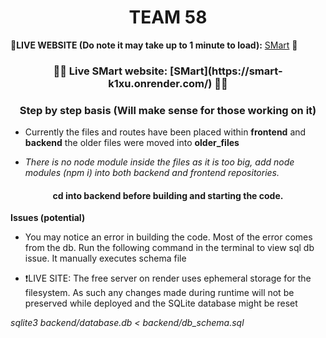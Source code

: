 <h1 align="center">TEAM 58</h1>

🛑**LIVE WEBSITE (Do note it may take up to 1 minute to load):** [SMart](https://smart-k1xu.onrender.com/) 🔴

<h3 align="center">🔴🚨 Live SMart website: [SMart](https://smart-k1xu.onrender.com/) 🚨🔴</h3>


<h3 align="center">Step by step basis (Will make sense for those working on it)</h3>

- Currently the files and routes have been placed within **frontend** and **backend** the older files were moved into **older_files**

- *There is no node module inside the files as it is too big, add node modules (npm i) into both backend and frontend repositories.*

<h4 align="center">cd into backend before building and starting the code. </h4>


**Issues (potential)**
- You may notice an error in building the code. Most of the error comes from the db. Run the following command in the terminal to view sql db issue. It manually executes schema file

- ❗LIVE SITE: The free server on render uses ephemeral storage for the filesystem. As such any changes made during runtime will not be preserved while deployed and the SQLite database might be reset 


*sqlite3 backend/database.db < backend/db_schema.sql*
